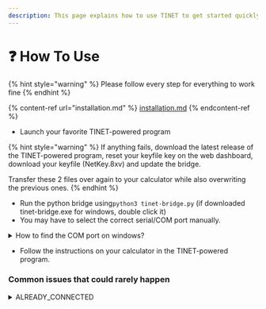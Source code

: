 ```yaml
---
description: This page explains how to use TINET to get started quickly
---
```


# ❓ How To Use

{% hint style="warning" %}
Please follow every step for everything to work fine
{% endhint %}

{% content-ref url="installation.md" %}
[installation.md](installation.md)
{% endcontent-ref %}

* Launch your favorite TINET-powered program

{% hint style="warning" %}
If anything fails, download the latest release of the TINET-powered program, reset your keyfile key on the web dashboard, download your keyfile (NetKey.8xv) and update the bridge.

Transfer these 2 files over again to your calculator while also overwriting the previous ones.
{% endhint %}

* Run the python bridge using`python3 tinet-bridge.py` (if downloaded tinet-bridge.exe for windows, double click it)
* You may have to select the correct serial/COM port manually.

<details>

<summary>How to find the COM port on windows?</summary>

On Windows, you can find the matching COM port like this:

`(Open Device Manager (Start → Control Panel → Hardware and Sound → Device Manager) Look in the Device Manager list, open the category "Ports", and find the matching COM Port)`

A COM port looks like this: COM1, COM2, COM3, etc..

</details>

* Follow the instructions on your calculator in the TINET-powered program.

### Common issues that could rarely happen

<details>

<summary>ALREADY_CONNECTED</summary>

This happens when you already have a session on the TINET server. Wait 5 minutes and the session will expire.

</details>
